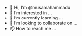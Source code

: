 - 👋 Hi, I’m @musamahammadu
- 👀 I’m interested in ...
- 🌱 I’m currently learning ...
- 💞️ I’m looking to collaborate on ...
- 📫 How to reach me ...

<!---
musamahammadu/musamahammadu is a ✨ special ✨ repository because its `README.md` (this file) appears on your GitHub profile.
You can click the Preview link to take a look at your changes.
--->
